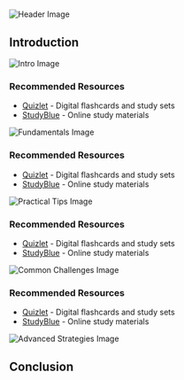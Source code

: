 # 


![Header Image](https://fal.media/files/penguin/kxADy9A1YJaEcCdFqX9KY.png)

## Introduction


![Intro Image](https://fal.media/files/kangaroo/E0BFcaqWm8Ohn2MT04vMC.png)



### Recommended Resources
- [Quizlet](https://quizlet.com/) - Digital flashcards and study sets
- [StudyBlue](https://www.studyblue.com/) - Online study materials


![Fundamentals Image](https://fal.media/files/koala/p_cXCBrpE4kw7RKNxdapz.png)



### Recommended Resources
- [Quizlet](https://quizlet.com/) - Digital flashcards and study sets
- [StudyBlue](https://www.studyblue.com/) - Online study materials


![Practical Tips Image](https://fal.media/files/lion/Y0vPHCH08C3oSZPeDSY-a.png)



### Recommended Resources
- [Quizlet](https://quizlet.com/) - Digital flashcards and study sets
- [StudyBlue](https://www.studyblue.com/) - Online study materials


![Common Challenges Image](https://fal.media/files/monkey/6cFfkLxUa5dGQLa9UxoLk.png)



### Recommended Resources
- [Quizlet](https://quizlet.com/) - Digital flashcards and study sets
- [StudyBlue](https://www.studyblue.com/) - Online study materials


![Advanced Strategies Image](https://fal.media/files/kangaroo/I13Yp2F159NaS0Tck27nh.png)

## Conclusion

